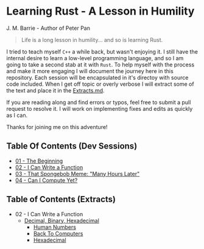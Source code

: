 # Learning Rust - A Lesson in Humility

J. M. Barrie - Author of Peter Pan
> Life is a long lesson in humility... and so is learning Rust.

I tried to teach myself `C++` a while back, but wasn't enjoying it. I still have the internal desire to learn a low-level programming language, and so I am going to take a second stab at it with `Rust`. To help myself with the process and make it more engaging I will document the journey here in this repository. Each session will be encapsulated in it's directoy with source code included. When I get off topic or overly verbose I will extract some of the text and place it in the [Extracts.md](https://github.com/GaryMcD/Learning-Rust-A-Lesson-in-Humility/blob/main/Extracts.md).

If you are reading along and find errors or typos, feel free to submit a pull request to resolve it. I will work on implementing fixes and edits as quickly as I can.

Thanks for joining me on this adventure!

## Table Of Contents (Dev Sessions)

- [01 - The Beginning](https://github.com/GaryMcD/Learning-Rust-A-Lesson-in-Humility/tree/main/01)
- [02 - I Can Write a Function](https://github.com/GaryMcD/Learning-Rust-A-Lesson-in-Humility/tree/main/02)
- [03 - That Spongebob Meme: "Many Hours Later"](https://github.com/GaryMcD/Learning-Rust-A-Lesson-in-Humility/tree/main/03)
- [04 - Can I Compute Yet?](https://github.com/GaryMcD/Learning-Rust-A-Lesson-in-Humility/tree/main/04)

## Table of Contents (Extracts)

- 02 - I Can Write a Function
  - [Decimal, Binary, Hexadecimal](https://github.com/GaryMcD/Learning-Rust-A-Lesson-in-Humility/blob/main/Extracts.md#decimal-binary-hexadecimal)
    - [Human Numbers](https://github.com/GaryMcD/Learning-Rust-A-Lesson-in-Humility/blob/main/Extracts.md#human-numbers-busts_in_silhouette-1234)
    - [Back To Computers](https://github.com/GaryMcD/Learning-Rust-A-Lesson-in-Humility/blob/main/Extracts.md#back-to-computers-computer)
    - [Hexadecimal](https://github.com/GaryMcD/Learning-Rust-A-Lesson-in-Humility/blob/main/Extracts.md#hexadecimal)
